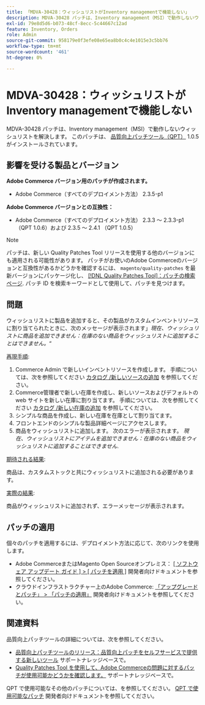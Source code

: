 ```yaml
---
title: 「MDVA-30428：ウィッシュリストがInventory managementで機能しない」
description: MDVA-30428 パッチは、Inventory management（MSI）で動作しないウィッシュリストを解決します。 このパッチは、[Quality Patches Tool （QPT） ] （/help/announcements/adobe-commerce-announcements/magento-quality-patches-released-new-tool-to-self-serve-quality-patches.md） 1.0.5 がインストールされている場合に利用できます。
exl-id: 79e8d5d6-b073-48cf-8ecc-5c44667c12ad
feature: Inventory, Orders
role: Admin
source-git-commit: 958179e0f3efe08e65ea8b0c4c4e1015e3c5bb76
workflow-type: tm+mt
source-wordcount: '461'
ht-degree: 0%

---
```


# MDVA-30428：ウィッシュリストがInventory managementで機能しない

MDVA-30428 パッチは、Inventory management（MSI）で動作しないウィッシュリストを解決します。 このパッチは、 [品質向上パッチツール（QPT）](/help/announcements/adobe-commerce-announcements/magento-quality-patches-released-new-tool-to-self-serve-quality-patches.md) 1.0.5 がインストールされています。

## 影響を受ける製品とバージョン

**Adobe Commerce バージョン用のパッチが作成されます。**

* Adobe Commerce（すべてのデプロイメント方法） 2.3.5-p1

**Adobe Commerce バージョンとの互換性：**

* Adobe Commerce（すべてのデプロイメント方法） 2.3.3 ～ 2.3.3-p1 （QPT 1.0.6）および 2.3.5 ～ 2.4.1 （QPT 1.0.5）

>[!NOTE]
>
>パッチは、新しい Quality Patches Tool リリースを使用する他のバージョンにも適用される可能性があります。 パッチがお使いのAdobe Commerceのバージョンと互換性があるかどうかを確認するには、 `magento/quality-patches` を最新バージョンにパッケージ化し、 [[!DNL Quality Patches Tool]：パッチの検索ページ](https://devdocs.magento.com/quality-patches/tool.html#patch-grid). パッチ ID を検索キーワードとして使用して、パッチを見つけます。

## 問題

ウィッシュリストに製品を追加すると、その製品がカスタムインベントリソースに割り当てられたときに、次のメッセージが表示されます」*現在、ウィッシュリストに商品を追加できません：在庫のない商品をウィッシュリストに追加することはできません。*“

<u>再現手順</u>:

1. Commerce Admin で新しいインベントリソースを作成します。 手順については、次を参照してください [カタログ /新しいソースの追加](https://docs.magento.com/user-guide/catalog/inventory-sources-add.html?itm_source=merchdocs&amp;itm_medium=search_page&amp;itm_campaign=federated_search&amp;itm_term=new%20inventory%20source) を参照してください。
1. Commerce管理者で新しい在庫を作成し、新しいソースおよびデフォルトの web サイトを新しい在庫に割り当てます。 手順については、次を参照してください [カタログ /新しい在庫の追加](https://docs.magento.com/user-guide/catalog/inventory-stock-add.html#add-new-stock) を参照してください。
1. シンプルな商品を作成し、新しい在庫を在庫として割り当てます。
1. フロントエンドのシンプルな製品詳細ページにアクセスします。
1. 商品をウィッシュリストに追加します。 次のエラーが表示されます。 *現在、ウィッシュリストにアイテムを追加できません：在庫のない商品をウィッシュリストに追加することはできません*.

<u>期待される結果</u>:

商品は、カスタムストックと共にウィッシュリストに追加される必要があります。

<u>実際の結果</u>:

商品がウィッシュリストに追加されず、エラーメッセージが表示されます。

## パッチの適用

個々のパッチを適用するには、デプロイメント方法に応じて、次のリンクを使用します。

* Adobe CommerceまたはMagento Open Sourceオンプレミス： [[ ソフトウェア アップデート ガイド ] > [ パッチを適用 ]](https://devdocs.magento.com/guides/v2.4/comp-mgr/patching/mqp.html) 開発者向けドキュメントを参照してください。
* クラウドインフラストラクチャー上のAdobe Commerce: [「アップグレードとパッチ」 > 「パッチの適用」](https://devdocs.magento.com/cloud/project/project-patch.html) 開発者向けドキュメントを参照してください。

## 関連資料

品質向上パッチツールの詳細については、次を参照してください。

* [品質向上パッチツールのリリース：品質向上パッチをセルフサービスで提供する新しいツール](/help/announcements/adobe-commerce-announcements/magento-quality-patches-released-new-tool-to-self-serve-quality-patches.md) サポートナレッジベースで。
* [Quality Patches Tool を使用して、Adobe Commerceの問題に対するパッチが使用可能かどうかを確認します。](/help/support-tools/patches-available-in-qpt-tool/check-patch-for-magento-issue-with-magento-quality-patches.md) サポートナレッジベースで。

QPT で使用可能なその他のパッチについては、を参照してください。 [QPT で使用可能なパッチ](https://devdocs.magento.com/quality-patches/tool.html#patch-grid) 開発者向けドキュメントを参照してください。
